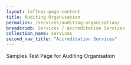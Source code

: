 ```yaml
---
layout: leftnav-page-content
title: Auditing Organisation
permalink: /services/auditing-organisation/
breadcrumb: Services / Accreditation Services
collection_name: services
second_nav_title: "Accreditation Services"
---
```


Samples Test Page for Auditing Organisation
